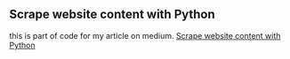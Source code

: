 ## Scrape website content with Python

this is part of code for my article on medium.
[Scrape website content with Python]("https://medium.com/@klogic/scrape-website-content-with-python-9d539396f163")
